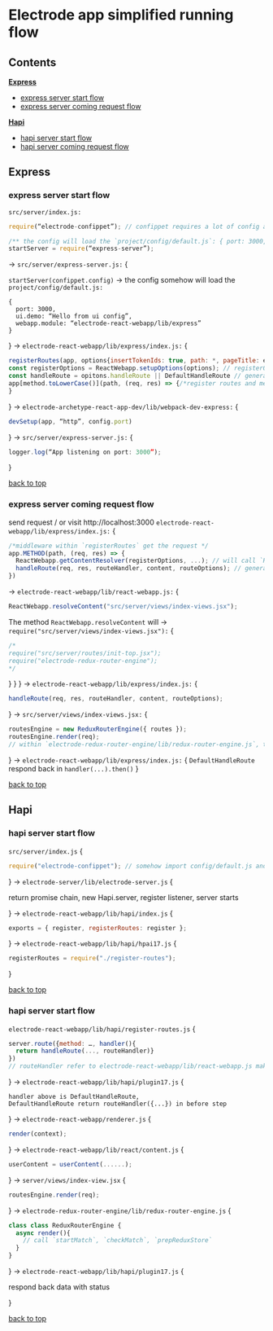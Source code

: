 # Electrode app simplified running flow

<a id="top"></a>

## **Contents**

[**Express**](#1)

- [express server start flow](#1-1)
- [express server coming request flow](#1-2)

[**Hapi**](#2)

- [hapi server start flow](#2-1)
- [hapi server coming request flow](#2-2)

<a id="1"></a>

## Express

<a id="1-1"></a>

### express server start flow

`src/server/index.js:`

```js
require(“electrode-confippet”); // confippet requires a lot of config and defines the .config will refer to electrode-confippet/config.js

/** the config will load the `project/config/default.js`: { port: 3000, ui.demo: “Hello from ui config”, webapp.module: “electrode-react-webapp/lib/express”} */
startServer = require(“express-server”);
```

&rarr;
`src/server/express-server.js:`
{

`startServer(confippet.config)` &rarr; the config somehow will load the `project/config/default.js:`

    {
      port: 3000,
      ui.demo: “Hello from ui config”,
      webapp.module: “electrode-react-webapp/lib/express”
    }

} &rarr; `electrode-react-webapp/lib/express/index.js:` {

```js
registerRoutes(app, options{insertTokenIds: true, path: *, pageTitle: express-app}, next){
const registerOptions = ReactWebapp.setupOptions(options); // registerOptions.paths={[path]: {method,...},...}
const handleRoute = opitons.handleRoute || DefaultHandleRoute // generally will use DefaultHandleRoute
app[method.toLowerCase()](path, (req, res) => {/*register routes and methods*/});
}
```

} &rarr; `electrode-archetype-react-app-dev/lib/webpack-dev-express:` {

```js
devSetup(app, “http”, config.port)
```

} &rarr; `src/server/express-server.js:` {

```js
logger.log(“App listening on port: 3000”);
```

}

[back to top](#top)

<a id="1-2"></a>

### express server coming request flow

send request / or visit http://localhost:3000
`electrode-react-webapp/lib/express/index.js:` {

```js
/*middleware within `registerRoutes` get the request */
app.METHOD(path, (req, res) => {
  ReactWebapp.getContentResolver(registerOptions, ...); // will call `ReactWebapp.resolveContent`
  handleRoute(req, res, routeHandler, content, routeOptions); // generally `handleRoute` is `DefaultHandleRoute`
})
```

&rarr; `electrode-react-webapp/lib/react-webapp.js:` {

```js
ReactWebapp.resolveContent("src/server/views/index-views.jsx");
```

The method `ReactWebapp.resolveContent` will &rarr; `require("src/server/views/index-views.jsx"):` {

```js
/*
require("src/server/routes/init-top.jsx");
require("electrode-redux-router-engine");
*/
```

}
}
} &rarr; `electrode-react-webapp/lib/express/index.js:` {

```js
handleRoute(req, res, routeHandler, content, routeOptions);
```

} &rarr; `src/server/views/index-views.jsx:` {

```js
routesEngine = new ReduxRouterEngine({ routes });
routesEngine.render(req);
// within `electrode-redux-router-engine/lib/redux-router-engine.js`, the `routesEngine.render` will check and match route, prepReduxStore and return built html content, _renderToString method will replace content in html template
```

} &rarr; `electrode-react-webapp/lib/express/index.js:` {
`DefaultHandleRoute` respond back in `handler(...).then()`
}

[back to top](#top)

<a id="2"></a>

## Hapi

<a id="2-1"></a>

### hapi server start flow

`src/server/index.js` {

```js
require("electrode-confippet"); // somehow import config/default.js and register plugin “electrode-react-webapp/lib/hapi”
```

} &rarr; `electrode-server/lib/electrode-server.js` {

return promise chain, new Hapi.server, register listener, server starts

} &rarr; `electrode-react-webapp/lib/hapi/index.js` {

```js
exports = { register, registerRoutes: register };
```

} &rarr; `electrode-react-webapp/lib/hapi/hpai17.js` {

```js
registerRoutes = require("./register-routes");
```

}

[back to top](#top)

<a id="2-2"></a>

### hapi server start flow

`electrode-react-webapp/lib/hapi/register-routes.js` {

```js
server.route({method: …, handler(){
  return handleRoute(..., routeHandler)}
})
// routeHandler refer to electrode-react-webapp/lib/react-webapp.js makeRouteHandler
```

} &rarr; `electrode-react-webapp/lib/hapi/plugin17.js` {

    handler above is DefaultHandleRoute,
    DefaultHandleRoute return routeHandler({...}) in before step

} &rarr; `electrode-react-webapp/renderer.js` {

```js
render(context);
```

} &rarr; `electrode-react-webapp/lib/react/content.js` {

```js
userContent = userContent(......);
```

} &rarr; `server/views/index-view.jsx` {

```js
routesEngine.render(req);
```

} &rarr; `electrode-redux-router-engine/lib/redux-router-engine.js` {

```js
class class ReduxRouterEngine {
  async render(){
    // call `startMatch`, `checkMatch`, `prepReduxStore`
  }
}
```

} &rarr; `electrode-react-webapp/lib/hapi/plugin17.js` {

respond back data with status

}

[back to top](#top)
